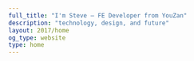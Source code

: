 ```yaml
---
full_title: "I'm Steve — FE Developer from YouZan"
description: "technology, design, and future"
layout: 2017/home
og_type: website
type: home
---
```

